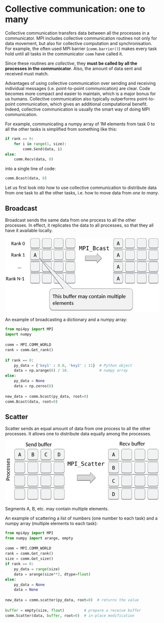 <!-- Title: Collective communication: one to many -->

<!-- Short description:

In this article we discuss how to use collective communication to distribute
data from one task to all the others.

-->


# Collective communication: one to many

Collective communication transfers data between all the processes in a
communicator. MPI includes collective communication routines not only for
data movement, but also for collective computation and synchronisation. For
example, the often used MPI barrier (`comm.barrier()`) makes every task hold
until all tasks in the communicator `comm` have called it.

Since these routines are *collective*, they **must be called by all the
processes in the communicator**. Also, the amount of data sent and received
must match.

Advantages of using collective communication over sending and receiving
individual messages (i.e. point-to-point communication) are clear. Code
becomes more compact and easier to maintain, which is a major bonus for us
humans. Collective communication also typically outperforms point-to-point
communication, which gives an additional computational benefit. Indeed,
collective communication is usually the smart way of doing MPI communication.

For example, communicating a numpy array of 1M elements from task 0 to all
the other tasks is simplified from something like this:

~~~python
if rank == 0:
    for i in range(1, size):
        comm.Send(data, i)
else:
    comm.Recv(data, 0)
~~~

into a single line of code:

~~~python
comm.Bcast(data, 0)
~~~

Let us first look into how to use collective communication to distribute data
from one task to all the other tasks, i.e. how to move data from *one to many*.


## Broadcast

Broadcast sends the same data from one process to all the other processes. In
effect, it replicates the data to all processes, so that they all have it
available locally.

![](../../img/mpi-bcast.png)

An example of broadcasting a dictionary and a numpy array:

~~~python
from mpi4py import MPI
import numpy

comm = MPI.COMM_WORLD
rank = comm.Get_rank()

if rank == 0:
    py_data = {'key1' : 0.0, 'key2' : 11}  # Python object
    data = np.arange(8) / 10.              # numpy array
else:
    py_data = None
    data = np.zeros(8)

new_data = comm.bcast(py_data, root=0)
comm.Bcast(data, root=0)
~~~


## Scatter

Scatter sends an equal amount of data from one process to all the other
processes. It allows one to distribute data equally among the processes.

![](../../img/mpi-scatter.png)

Segments A, B, etc. may contain multiple elements.

An example of scattering a list of numbers (one number to each task) and a
numpy array (multiple elements to each task):

~~~python
from mpi4py import MPI
from numpy import arange, empty

comm = MPI.COMM_WORLD
rank = comm.Get_rank()
size = comm.Get_size()
if rank == 0:
    py_data = range(size)
    data = arange(size**2, dtype=float)
else:
    py_data = None
    data = None

new_data = comm.scatter(py_data, root=0)  # returns the value

buffer = empty(size, float)         # prepare a receive buffer
comm.Scatter(data, buffer, root=0)  # in-place modification
~~~
